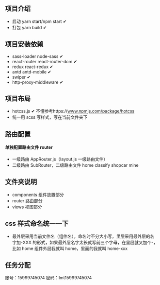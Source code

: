 ## 项目介绍

- 启动 yarn start/npm start ✔
- 打包 yarn build ✔

## 项目安装依赖

- sass-loader node-sass ✔
- react-router react-router-dom ✔
- redux react-redux ✔
- antd antd-mobile ✔
- swiper ✔
- http-proxy-middleware ✔

## 项目布局

- hotcss.js ✔ 不懂参考https://www.npmjs.com/package/hotcss
- 统一用 scss 写样式，写在当前文件夹下

## 路由配置

#### 单独配置路由文件 router

- 一级路由 AppRouter.js（layout.js 一级路由文件）
- 二级路由 SubRouter，二级路由文件 home classify shopcar mine

## 文件夹说明

- components 组件放置部分
- router 路由部分
- views 视图部分

## css 样式命名统一一下

- 最外层采用当前文件名（组件名），命名时不分大小写，里层采用最外层的名字加-XXX 的形式，如果最外层名字太长就写前三个字母，在里层就又加个-，比如 home 组件外层我就叫 home，里面的我就叫 home-xxx

## 任务分配

账号：15999745074
密码：lmt15999745074
